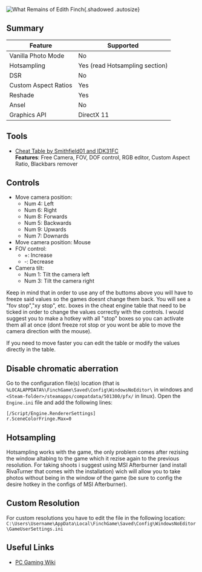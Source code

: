 ![What Remains of Edith Finch](Images\edithfinch.png "Shot by Originalnicodr"){.shadowed .autosize}

## Summary

Feature | Supported
--|--
Vanilla Photo Mode | No
Hotsampling | Yes (read Hotsampling section)
DSR | No
Custom Aspect Ratios | Yes
Reshade | Yes
Ansel | No
Graphics API | DirectX 11
 
## Tools

* [Cheat Table by Smithfield01 and IDK31FC](..\CheatTables\FinchGame12_inter.CT)  
**Features**: Free Camera, FOV, DOF control, RGB editor, Custom Aspect Ratio, Blackbars remover

## Controls

- Move camera position:
    - Num 4: Left
    - Num 6: Right
    - Num 8: Forwards
    - Num 5: Backwards
    - Num 9: Upwards
    - Num 7: Downards
- Move camera position: Mouse
- FOV control:
    - +: Increase
    - -: Decrease
- Camera tilt:
    - Num 1: Tilt the camera left
    - Num 3: Tilt the camera right

Keep in mind that in order to use any of the buttoms above you will have to freeze said values so the games doesnt change them back. You will see a "fov stop","xy stop", etc. boxes in the cheat engine table that need to be ticked in order to change the values correctly with the controls. I would suggest you to make a hotkey with all "stop" boxes so you can activate them all at once (dont freeze rot stop or you wont be able to move the camera direction with the mouse).

If you need to move faster you can edit the table or modify the values directly in the table.

## Disable chromatic aberration

Go to the configuration file(s) location (that is `%LOCALAPPDATA%\FinchGame\Saved\Config\WindowsNoEditor\` in windows and
`<Steam-folder>/steamapps/compatdata/501300/pfx/` in linux). Open the `Engine.ini` file and add the following lines:
```
[/Script/Engine.RendererSettings]
r.SceneColorFringe.Max=0
```

## Hotsampling

Hotsampling works with the game, the only problem comes after rezising the window altabing to the game which it rezise again to the previous resolution. For taking shoots i suggest using MSI Afterburner (and install RivaTurner that comes with the installation) wich will allow you to take photos without being in the window of the game (be sure to config the desire hotkey in the configs of MSI Afterburner).

## Custom Resolution

For custom resolutions you have to edit the file in the following location: `C:\Users\Username\AppData\Local\FinchGame\Saved\Config\WindowsNoEditor\GameUserSettings.ini`

## Useful Links

* [PC Gaming Wiki](https://www.pcgamingwiki.com/wiki/What_Remains_of_Edith_Finch)